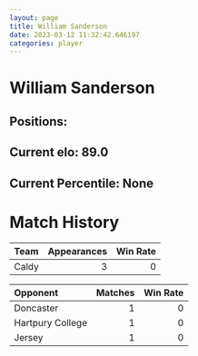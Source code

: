 ```yaml
---  
layout: page  
title: William Sanderson  
date: 2023-03-12 11:32:42.646197  
categories: player  
---
```

# William Sanderson

## Positions: 

## Current elo: 89.0

## Current Percentile: None

# Match History


| Team   |   Appearances |   Win Rate |
|:-------|--------------:|-----------:|
| Caldy  |             3 |          0 |

| Opponent         |   Matches |   Win Rate |
|:-----------------|----------:|-----------:|
| Doncaster        |         1 |          0 |
| Hartpury College |         1 |          0 |
| Jersey           |         1 |          0 |